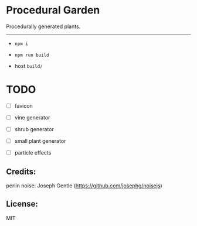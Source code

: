 # Procedural Garden

Procedurally generated plants.

---

- `npm i`

- `npm run build`

- host `build/`

# TODO

- [ ] favicon

- [ ] vine generator

- [ ] shrub generator

- [ ] small plant generator

- [ ] particle effects

## Credits:

perlin noise: Joseph Gentle (https://github.com/josephg/noisejs)

## License:

MIT
